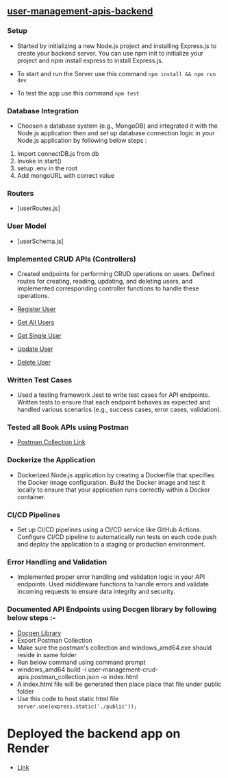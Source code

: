 ## [user-management-apis-backend](https://user-management-crud-apis-backend.onrender.com/)

### Setup
- Started by initializing a new Node.js project and installing Express.js to create your backend server. You can use npm init to initialize your project and npm install express to install Express.js.

- To start and run the Server use this command ```npm install && npm run dev```

- To test the app use this command  ```npm test```

### Database Integration
- Choosen a database system (e.g., MongoDB) and integrated it with the Node.js application then and set up database connection logic in your Node.js application by following below steps :

1. Import connectDB.js from db
2. Invoke in start()
3. setup .env in the root
4. Add mongoURL with correct value

### Routers
- [userRoutes.js]

### User Model
- [userSchema.js]

### Implemented CRUD APIs (Controllers)
- Created endpoints for performing CRUD operations on users. Defined routes for creating, reading, updating, and deleting users, and implemented corresponding controller functions to handle these operations.

- [Register User](https://user-management-crud-apis-backend.onrender.com/api/v1/user)
- [Get All Users](https://user-management-crud-apis-backend.onrender.com/api/v1/user)
- [Get Single User](https://user-management-crud-apis-backend.onrender.com/api/v1/user/66280e6cdbaeae095f3f3a3f)
- [Update User](https://user-management-crud-apis-backend.onrender.com/api/v1/user/66281484cfcfe8f438c98b56)
- [Delete User](https://user-management-crud-apis-backend.onrender.com/api/v1/user/66281484cfcfe8f438c98b56)

### Written Test Cases
- Used a testing framework Jest to write test cases for API endpoints. Written tests to ensure that each endpoint behaves as expected and handled various scenarios (e.g., success cases, error cases, validation).

### Tested all Book APIs using Postman
- [Postman Collection Link](https://schema.getpostman.com/json/collection/v2.1.0/collection.json)

### Dockerize the Application
- Dockerized Node.js application by creating a Dockerfile that specifies the Docker image configuration. Build the Docker image and test it locally to ensure that your application runs correctly within a Docker container.

### CI/CD Pipelines
- Set up CI/CD pipelines using a CI/CD service like GitHub Actions. Configure CI/CD pipeline to automatically run tests on each code push and deploy the application to a staging or production environment.

### Error Handling and Validation
- Implemented proper error handling and validation logic in your API endpoints. Used middleware functions to handle errors and validate incoming requests to ensure data integrity and security.

### Documented API Endpoints using Docgen library by following below steps :-
- [Docgen Library](https://github.com/thedevsaddam/docgen)
- Export Postman Collection
- Make sure the postman's collection and windows_amd64.exe should reside in same folder 
- Run below command using command prompt
- windows_amd64 build -i user-management-crud-apis.postman_collection.json -o index.html
- A index.html file will be generated then place place that file under public folder
- Use this code to host static html file ```server.use(express.static('./public'));```

# Deployed the backend app on Render
- [Link](https://user-management-crud-apis-backend.onrender.com/)